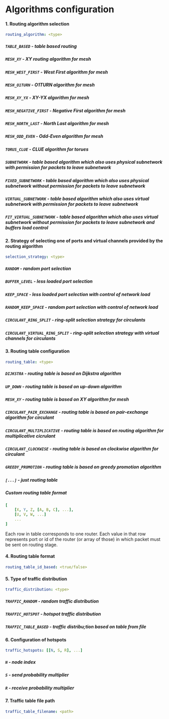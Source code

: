 # Algorithms configuration


#### 1. Routing algorithm selection
```yml
routing_algorithm: <type>
```
##### ```TABLE_BASED```             - table based routing
##### ```MESH_XY```                 - XY routing algorithm for mesh
##### ```MESH_WEST_FIRST```         - West First algorithm for mesh
##### ```MESH_O1TURN```             - O1TURN algorithm for mesh
##### ```MESH_XY_YX```              - XY-YX algorithm for mesh
##### ```MESH_NEGATIVE_FIRST```     - Negative First algorithm for mesh
##### ```MESH_NORTH_LAST```         - North Last algorithm for mesh
##### ```MESH_ODD_EVEN```           - Odd-Even algorithm for mesh
##### ```TORUS_CLUE```              - CLUE algorithm for torues
##### ```SUBNETWORK```              - table based algorithm which also uses physical subnetwork with permission for packets to leave subnetwork
##### ```FIXED_SUBNETWORK```        - table based algorithm which also uses physical subnetwork without permission for packets to leave subnetwork
##### ```VIRTUAL_SUBNETWORK```      - table based algorithm which also uses virtual subnetwork with permission for packets to leave subnetwork
##### ```FIT_VIRTUAL_SUBNETWORK```  - table based algorithm which also uses virtual subnetwork without permission for packets to leave subnetwork and buffers load control


#### 2. Strategy of selecting one of ports and virtual channels provided by the routing algorithm
```yml
selection_strategy: <type>
```
##### ```RANDOM```              - random port selection
##### ```BUFFER_LEVEL```        - less loaded port selection
##### ```KEEP_SPACE```          - less loaded port selection with control of network load
##### ```RANDOM_KEEP_SPACE```   - random port selection with control of network load
##### ```CIRCULANT_RING_SPLIT```          - ring-split selection strategy for circulants
##### ```CIRCULANT_VIRTUAL_RING_SPLIT```  - ring-split selection strategy with virtual channels for circulants


#### 3. Routing table configuration
```yml
routing_table: <type>
```
##### ```DIJKSTRA``` - routing table is based on Dijkstra algorithm<br>
##### ```UP_DOWN``` - routing table is based on up-down algorithm<br>
##### ```MESH_XY``` - routing table is based on XY algorithm for mesh<br>
##### ```CIRCULANT_PAIR_EXCHANGE``` - routing table is based on pair-exchange algorithm for circulant<br>
##### ```CIRCULANT_MULTIPLICATIVE``` - routing table is based on routing algorithm for multiplicative cicrulant<br>
##### ```CIRCULANT_CLOCKWISE``` - routing table is based on clockwise algorithm for circulant<br>
##### ```GREEDY_PROMOTION``` - routing table is based on greedy promotion algorithm<br>
##### ```[...]``` - just routing table
##### Custom routing table format
```yml
[
    [X, Y, Z, [A, B, C], ...],
    [U, V, W, ...]
    ...
]
```
Each row in table corresponds to one router. Each value in 
that row represents port or id of the router (or array of those) 
in which packet must be sent on routing stage.


#### 4. Routing table format
```yml
routing_table_id_based: <true/false>
```


#### 5. Type of traffic distribution
```yml
traffic_distribution: <type>
```
##### ```TRAFFIC_RANDOM``` - random traffic distribution<br>
##### ```TRAFFIC_HOTSPOT``` - hotspot traffic distribution<br>
##### ```TRAFFIC_TABLE_BASED``` - traffic distribu;tion based on table from file


#### 6. Configuration of hotspots
```yml
traffic_hotspots: [[N, S, R], ...]
```
##### ```N``` - node index<br>
##### ```S``` - send probability multiplier<br>
##### ```R``` - receive probability multiplier


#### 7. Traffic table file path
```yml
traffic_table_filename: <path> 
```